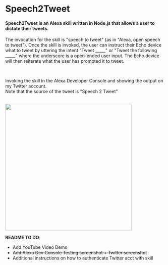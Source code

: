 # Speech2Tweet

#### Speech2Tweet is an Alexa skill written in Node.js that allows a user to dictate their tweets. 

The invocation for the skill is "speech to tweet" (as in "Alexa, open speech to tweet"). Once the skill is invoked, the user can instruct their Echo device what to tweet by uttering the intent "Tweet _____" or "Tweet the following _____" where the underscore is a open-ended user input. The Echo device will then reiterate what the user has prompted it to tweet.

<br>

Invoking the skill in the Alexa Developer Console and showing the output on my Twitter account. <br>
Note that the source of the tweet is "Speech 2 Tweet"

<br>
<img src="Speech2Tweet/Speech2Tweet_Live_Demo.gif" height="400">

<br>

**README TO DO**: 

* Add YouTube Video Demo 
* ~~Add Alexa Dev Console Testing screenshot + Twitter screenshot~~
* Additional instructions on how to authenticate Twitter acct with skill 
